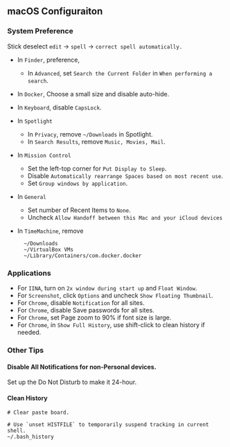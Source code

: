 ## macOS Configuraiton

### System Preference

Stick
  deselect `edit` -> `spell` -> `correct spell automatically.`


- In `Finder`, preference,
  - In `Advanced`, set `Search the Current Folder` in `When performing a search`.
- In `Docker`, Choose a small size and disable auto-hide.
- In `Keyboard`, disable `CapsLock`.
- In `Spotlight`
  - In `Privacy`, remove `~/Downloads` in Spotlight.
  - In `Search Results`, remove `Music, Movies, Mail`.
- In `Mission Control`
  - Set the left-top corner for `Put Display to Sleep`.
  - Disable `Automatically rearrange Spaces based on most recent use`.
  - Set `Group windows by application`.
- In `General`
  - Set number of Recent Items to `None`.
  - Uncheck `Allow Handoff between this Mac and your iCloud devices`

- In `TimeMachine`, remove

        ~/Downloads
        ~/VirtualBox VMs
        ~/Library/Containers/com.docker.docker


### Applications

- For `IINA`, turn on `2x window during start up` and `Float Window`.
- For `Screenshot`, click `Options` and uncheck `Show Floating Thumbnail`.
- For `Chrome`, disable `Notification` for all sites.
- For `Chrome`, disable Save passwords for all sites.
- For `Chrome`, set Page zoom to 90% if font size is large.
- For `Chrome`, in `Show Full History`, use shift-click to clean history if needed.

### Other Tips

#### Disable All Notifications for non-Personal devices.

Set up the Do Not Disturb to make it 24-hour.

#### Clean History

    # Clear paste board.

    # Use `unset HISTFILE` to temporarily suspend tracking in current shell.
    ~/.bash_history

